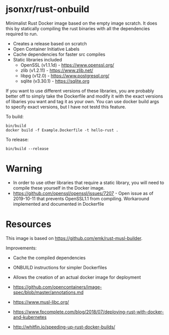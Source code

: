 # jsonxr/rust-onbuild

Minimalist Rust Docker image based on the empty image scratch.  It does this by statically compiling the rust binaries with all the dependencies required to run.

* Creates a release based on scratch
* Open Container Initiative Labels
* Cache dependencies for faster src compiles
* Static libraries included
  * OpenSSL (v1.1.1d) - https://www.openssl.org/
  * zlib (v1.2.11) - https://www.zlib.net/
  * libpg (v12.0) - https://www.postgresql.org/
  * sqlite (v3.30.1) - https://sqlite.org

If you want to use different versions of these libraries, you are probably better off to simply take the Dockerfile and modify it with the exact versions of libaries you want and tag it as your own.  You can use docker build args to specify exact versions, but I have not testd this feature.

To build:

    bin/build
    docker build -f Example.Dockerfile -t hello-rust .

To release:

    bin/build --release

# Warning

* In order to use other libraries that require a static library, you will need to compile these yourself in the Docker image.
* https://github.com/openssl/openssl/issues/7207 - Open issue as of 2019-10-11 that prevents OpenSSL1.1 from compiling. Workaround implemented and documented in Dockerfile

# Resources

This image is based on https://github.com/emk/rust-musl-builder.

Improvements:
* Cache the compiled dependencies
* ONBUILD instructions for simpler Dockerfiles
* Allows the creation of an actual docker image for deployment

* https://github.com/opencontainers/image-spec/blob/master/annotations.md
* https://www.musl-libc.org/
* https://www.fpcomplete.com/blog/2018/07/deploying-rust-with-docker-and-kubernetes
* http://whitfin.io/speeding-up-rust-docker-builds/